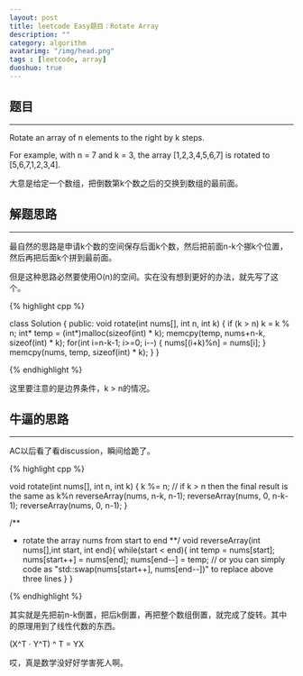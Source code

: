 ```yaml
---
layout: post
title: leetcode Easy题目：Rotate Array
description: ""
category: algorithm
avatarimg: "/img/head.png"
tags : [leetcode, array]
duoshuo: true
---
```


## 题目
----------
Rotate an array of n elements to the right by k steps.

For example, with n = 7 and k = 3, the array [1,2,3,4,5,6,7] is rotated to [5,6,7,1,2,3,4].

大意是给定一个数组，把倒数第k个数之后的交换到数组的最前面。

## 解题思路
----------
最自然的思路是申请k个数的空间保存后面k个数，然后把前面n-k个挪k个位置，然后再把后面k个拼到最前面。

但是这种思路必然要使用O(n)的空间。实在没有想到更好的办法，就先写了这个。

{% highlight cpp %}

class Solution {
public:
    void rotate(int nums[], int n, int k) {
        if (k > n)
            k = k % n;
        int* temp = (int*)malloc(sizeof(int) * k);
        memcpy(temp, nums+n-k, sizeof(int) * k);
        for(int i=n-k-1; i>=0; i--)
        {
            nums[(i+k)%n] = nums[i];
        }
        memcpy(nums, temp, sizeof(int) * k);
    }
}

{% endhighlight %}

这里要注意的是边界条件，k > n的情况。

## 牛逼的思路
----------
AC以后看了看discussion，瞬间给跪了。

{% highlight cpp %}

void rotate(int nums[], int n, int k) {
    k %= n; // if k > n then the final result is the same as k%n
    reverseArray(nums, n-k, n-1);
    reverseArray(nums, 0, n-k-1);
    reverseArray(nums, 0, n-1);
}

/**
 * rotate the array nums from start to end
**/
void reverseArray(int nums[],int start, int end){
    while(start < end){
        int temp = nums[start];
        nums[start++] = nums[end];
        nums[end--] = temp;
        // or you can simply code as "std::swap(nums[start++], nums[end--])" to replace above three lines
    }
}

{% endhighlight %}

其实就是先把前n-k倒置，把后k倒置，再把整个数组倒置，就完成了旋转。其中的原理用到了线性代数的东西。

(X^T · Y^T) ^ T = YX

哎，真是数学没好好学害死人啊。